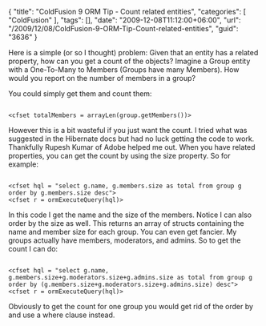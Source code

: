{
	"title": "ColdFusion 9 ORM Tip - Count related entities",
	"categories": [
		"ColdFusion"
	],
	"tags": [],
	"date": "2009-12-08T11:12:00+06:00",
	"url": "/2009/12/08/ColdFusion-9-ORM-Tip-Count-related-entities",
	"guid": "3636"
}

Here is a simple (or so I thought) problem: Given that an entity has a related property, how can you get a count of the objects? Imagine a Group entity with a One-To-Many to Members (Groups have many Members). How would you report on the number of members in a group?
<!--more-->
You could simply get them and count them:

<code>
&lt;cfset totalMembers = arrayLen(group.getMembers())&gt;
</code>

However this is a bit wasteful if you just want the count. I tried what was suggested in the Hibernate docs but had no luck getting the code to work. Thankfully Rupesh Kumar of Adobe helped me out. When you have related properties, you can get the count by using the size property. So for example:

<code>
&lt;cfset hql = "select g.name, g.members.size as total from group g order by g.members.size desc"&gt;
&lt;cfset r = ormExecuteQuery(hql)&gt;
</code>

In this code I get the name and the size of the members. Notice I can also order by the size as well. This returns an array of structs containing the name and member size for each group. You can even get fancier. My groups actually have members, moderators, and admins. So to get the count I can do:

<code>
&lt;cfset hql = "select g.name, g.members.size+g.moderators.size+g.admins.size as total from group g order by (g.members.size+g.moderators.size+g.admins.size) desc"&gt;
&lt;cfset r = ormExecuteQuery(hql)&gt;
</code>

Obviously to get the count for one group you would get rid of the order by and use a where clause instead.